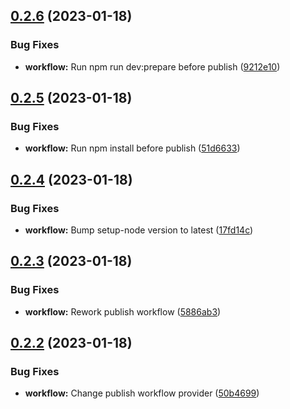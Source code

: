 ## [0.2.6](https://github.com/fantasyflip/nuxtwind/compare/v0.2.5...v0.2.6) (2023-01-18)


### Bug Fixes

* **workflow:** Run npm run dev:prepare before publish ([9212e10](https://github.com/fantasyflip/nuxtwind/commit/9212e10235a1f3f64d6cfb3c02081cd2f82daf5e))



## [0.2.5](https://github.com/fantasyflip/nuxtwind/compare/v0.2.4...v0.2.5) (2023-01-18)


### Bug Fixes

* **workflow:** Run npm install before publish ([51d6633](https://github.com/fantasyflip/nuxtwind/commit/51d6633004f6bc6ac7f59abd0dafa79eba1e23a4))



## [0.2.4](https://github.com/fantasyflip/nuxtwind/compare/v0.2.3...v0.2.4) (2023-01-18)


### Bug Fixes

* **workflow:** Bump setup-node version to latest ([17fd14c](https://github.com/fantasyflip/nuxtwind/commit/17fd14cd91f75fbf6f133da6fcdb337728218a47))



## [0.2.3](https://github.com/fantasyflip/nuxtwind/compare/v0.2.2...v0.2.3) (2023-01-18)


### Bug Fixes

* **workflow:** Rework publish workflow ([5886ab3](https://github.com/fantasyflip/nuxtwind/commit/5886ab333e6e1df952136840da63f7dfedbdc26d))



## [0.2.2](https://github.com/fantasyflip/nuxtwind/compare/v0.2.1...v0.2.2) (2023-01-18)


### Bug Fixes

* **workflow:** Change publish workflow provider ([50b4699](https://github.com/fantasyflip/nuxtwind/commit/50b4699db3d72f91d528887c22190ebccb76ec1f))



